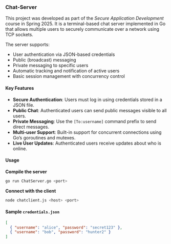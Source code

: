 ### Chat-Server

This project was developed as part of the *Secure Application Development* course in Spring 2025. It is a terminal-based chat server implemented in Go that allows multiple users to securely communicate over a network using TCP sockets.

The server supports:

* User authentication via JSON-based credentials
* Public (broadcast) messaging
* Private messaging to specific users
* Automatic tracking and notification of active users
* Basic session management with concurrency control

#### Key Features

* **Secure Authentication**: Users must log in using credentials stored in a JSON file.
* **Public Chat**: Authenticated users can send public messages visible to all users.
* **Private Messaging**: Use the `[To:username]` command prefix to send direct messages.
* **Multi-user Support**: Built-in support for concurrent connections using Go’s goroutines and mutexes.
* **Live User Updates**: Authenticated users receive updates about who is online.

#### Usage

**Compile the server**

   ```bash
   go run ChatServer.go <port>
   ```
**Connect with the client** 

   ```bash
   node chatclient.js <host> <port>
   ```

#### Sample `credentials.json`

```json
[
  { "username": "alice", "password": "secret123" },
  { "username": "bob", "password": "hunter2" }
]
```